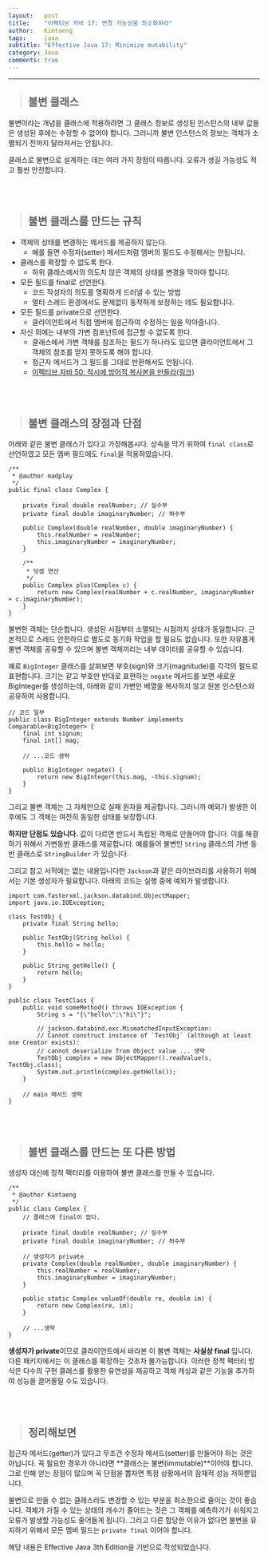 ```yaml
---
layout:   post
title:    "이펙티브 자바 17: 변경 가능성을 최소화하라"
author:   Kimtaeng
tags: 	  java
subtitle: "Effective Java 17: Minimize mutability" 
category: Java
comments: true
---
```


<hr/>

> ## 불변 클래스

불변이라는 개념을 클래스에 적용하려면 그 클래스 정보로 생성된 인스턴스의 내부 값들은 생성된 후에는
수정할 수 없어야 합니다. 그러니까 불변 인스턴스의 정보는 객체가 소멸되기 전까지 달라져서는 안됩니다.

클래스로 불변으로 설계하는 데는 여러 가지 장점이 따릅니다. 오류가 생길 가능성도 적고 훨씬 안전합니다.

<br/><br/>

> ## 불변 클래스를 만드는 규칙

- 객체의 상태를 변경하는 메서드를 제공하지 않는다.
  - 예를 들면 수정자(setter) 메서드처럼 멤버의 필드도 수정해서는 안됩니다.
- 클래스를 확장할 수 없도록 한다.
  - 하위 클래스에서의 의도치 않은 객체의 상태를 변경을 막아야 합니다.
- 모든 필드를 final로 선언한다.
  - 코드 작성자의 의도를 명확하게 드러낼 수 있는 방법 
  - 멀티 스레드 환경에서도 문제없이 동작하게 보장하는 데도 필요합니다.
- 모든 필드를 private으로 선언한다.
  - 클라이언트에서 직접 멤버에 접근하여 수정하는 일을 막아줍니다.
- 자신 외에는 내부의 가변 컴포넌트에 접근할 수 없도록 한다.
  - 클래스에서 가변 객체를 참조하는 필드가 하나라도 있으면 클라이언트에서 그 객체의 참조를 얻지 못하도록 해야 합니다.
  - 접근자 메서드가 그 필드를 그대로 반환해서도 안됩니다.
  - <a href="/post/make-defensive-copies-when-needed" target="_blank">이펙티브 자바 50: 적시에 방어적 복사본을 만들라(링크)</a>

<br/><br/>

> ## 불변 클래스의 장점과 단점

아래와 같은 불변 클래스가 있다고 가정해봅시다. 상속을 막기 위하여 ```final class```로 선언하였고
모든 멤버 필드에도 ```final```을 적용하였습니다. 
 
<pre class="line-numbers"><code class="language-java" data-start="1">/**
 * @author madplay
 */
public final class Complex {

    private final double realNumber; // 실수부
    private final double imaginaryNumber; // 허수부

    public Complex(double realNumber, double imaginaryNumber) {
        this.realNumber = realNumber;
        this.imaginaryNumber = imaginaryNumber;
    }

    /**
     * 덧셈 연산
     */
    public Complex plus(Complex c) {
        return new Complex(realNumber + c.realNumber, imaginaryNumber + c.imaginaryNumber);
    }
}
</code></pre>

불변한 객체는 단순합니다. 생성된 시점부터 소멸되는 시점까지 상태가 동일합니다. 근본적으로 스레드 안전하므로
별도로 동기화 작업을 할 필요도 없습니다. 또한 자유롭게 불변 객체를 공유할 수 있으며 불변 객체끼리는 내부 데이터를 공유할 수 있습니다.

예로 ```BigInteger``` 클래스를 살펴보면 부호(sign)와 크기(magnitude)를 각각의 필드로 표현합니다. 크기는 같고
부호만 반대로 표현하는 ```negate``` 메서드를 보면 새로운 BigInteger를 생성하는데, 아래와 같이 가변인 배열을 복사하지 않고
원본 인스턴스와 공유하여 사용합니다. 

<pre class="line-numbers"><code class="language-java" data-start="1">// 코드 일부
public class BigInteger extends Number implements Comparable&lt;BigInteger> {
    final int signum;
    final int[] mag;
    
    // ...코드 생략 
    
    public BigInteger negate() {
        return new BigInteger(this.mag, -this.signum);
    }
}
</code></pre>

그리고 불변 객체는 그 자체만으로 실패 원자을 제공합니다. 그러니까 예외가 발생한 이후에도 그 객체는 여전히 동일한 상태를 보장합니다.

**하지만 단점도 있습니다.** 값이 다르면 반드시 독립된 객체로 만들어야 합니다. 이를 해결하기 위해서 가변동반 클래스를 제공합니다.
예를들어 불변인 ```String``` 클래스의 가변 동반 클래스로 ```StringBuilder``` 가 있습니다.

그리고 참고 서적에는 없는 내용입니다만 ```Jackson```과 같은 라이브러리를 사용하기 위해서는 기본 생성자가 필요합니다.
아래의 코드는 실행 중에 예외가 발생합니다.

<pre class="line-numbers"><code class="language-java" data-start="1">import com.fasterxml.jackson.databind.ObjectMapper;
import java.io.IOException;

class TestObj {
    private final String hello;

    public TestObj(String hello) {
        this.hello = hello;
    }

    public String getHello() {
        return hello;
    }
}

public class TestClass {
    public void someMethod() throws IOException {
        String s = "{\"hello\":\"hi\"}";

        // jackson.databind.exc.MismatchedInputException:
        // Cannot construct instance of `TestObj` (although at least one Creator exists):
        // cannot deserialize from Object value ... 생략
        TestObj complex = new ObjectMapper().readValue(s, TestObj.class);
        System.out.println(complex.getHello());
    }

    // main 메서드 생략
}
</code></pre>

<br/><br/>

> ## 불변 클래스를 만드는 또 다른 방법

생성자 대신에 정적 팩터리를 이용하여 불변 클래스를 만들 수 있습니다.

<pre class="line-numbers"><code class="language-java" data-start="1">/**
 * @author Kimtaeng
 */
public class Complex {
    // 클래스에 final이 없다.

    private final double realNumber; // 실수부
    private final double imaginaryNumber; // 허수부

    // 생성자가 private
    private Complex(double realNumber, double imaginaryNumber) {
        this.realNumber = realNumber;
        this.imaginaryNumber = imaginaryNumber;
    }

    public static Complex valueOf(double re, double im) {
        return new Complex(re, im);
    }

    // ...생략
}
</code></pre>

**생성자가 private**이므로 클라이언트에서 바라본 이 불변 객체는 **사실상 final** 입니다.
다른 패키지에서는 이 클래스를 확장하는 것조차 불가능합니다. 이러한 정적 팩터리 방식은 다수의 구현 클래스를 활용한
유연성을 제공하고 객체 캐싱과 같은 기능을 추가하여 성능을 끌어올릴 수도 있습니다.

<br/><br/>

> ## 정리해보면

접근자 메서드(getter)가 있다고 무조건 수정자 메서드(setter)를 만들어야 하는 것은 아닙니다. 꼭 필요한 경우가 아니라면
**클래스는 불변(immutable)**이어야 합니다. 그로 인해 얻는 장점이 많으며 꼭 단점을 뽑자면 특정 상황에서의 잠재적 성능 저하뿐입니다.

불변으로 만들 수 없는 클래스라도 변경할 수 있는 부분을 최소한으로 줄이는 것이 좋습니다. 객체가 가질 수 있는 상태의 개수가
줄어드는 것은 그 객체를 예측하기가 쉬워지고 오류가 발생할 가능성도 줄어들게 됩니다. 그리고 다른 합당한 이유가 없다면
불변을 유지하기 위해서 모든 멤버 필드는 ```private final``` 이어야 합니다.

<div class="post_caption">해당 내용은 Effective Java 3th Edition을 기반으로 작성되었습니다.</div>